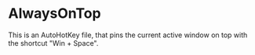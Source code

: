 # AlwaysOnTop
This is an AutoHotKey file, that pins the current active window on top with the shortcut "Win + Space".
